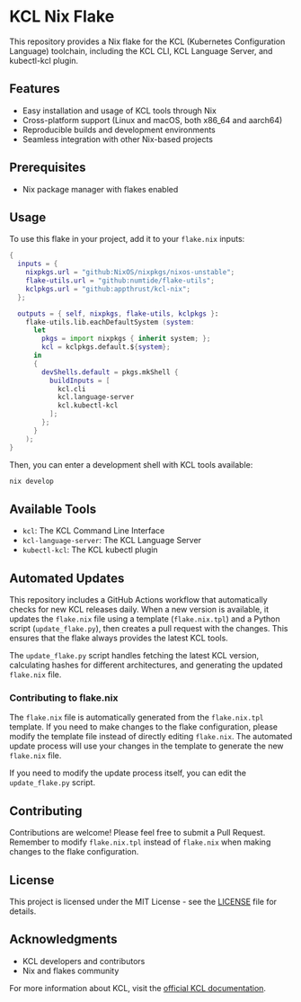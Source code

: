 # KCL Nix Flake
This repository provides a Nix flake for the KCL (Kubernetes Configuration Language) toolchain, including the KCL CLI, KCL Language Server, and kubectl-kcl plugin.

## Features

- Easy installation and usage of KCL tools through Nix
- Cross-platform support (Linux and macOS, both x86_64 and aarch64)
- Reproducible builds and development environments
- Seamless integration with other Nix-based projects

## Prerequisites

- Nix package manager with flakes enabled

## Usage

To use this flake in your project, add it to your `flake.nix` inputs:

```nix
{
  inputs = {
    nixpkgs.url = "github:NixOS/nixpkgs/nixos-unstable";
    flake-utils.url = "github:numtide/flake-utils";
    kclpkgs.url = "github:appthrust/kcl-nix";
  };

  outputs = { self, nixpkgs, flake-utils, kclpkgs }:
    flake-utils.lib.eachDefaultSystem (system:
      let
        pkgs = import nixpkgs { inherit system; };
        kcl = kclpkgs.default.${system};
      in
      {
        devShells.default = pkgs.mkShell {
          buildInputs = [
            kcl.cli
            kcl.language-server
            kcl.kubectl-kcl
          ];
        };
      }
    );
}
```

Then, you can enter a development shell with KCL tools available:

```bash
nix develop
```

## Available Tools

- `kcl`: The KCL Command Line Interface
- `kcl-language-server`: The KCL Language Server
- `kubectl-kcl`: The KCL kubectl plugin

## Automated Updates

This repository includes a GitHub Actions workflow that automatically checks for new KCL releases daily. When a new version is available, it updates the `flake.nix` file using a template (`flake.nix.tpl`) and a Python script (`update_flake.py`), then creates a pull request with the changes. This ensures that the flake always provides the latest KCL tools.

The `update_flake.py` script handles fetching the latest KCL version, calculating hashes for different architectures, and generating the updated `flake.nix` file.

### Contributing to flake.nix

The `flake.nix` file is automatically generated from the `flake.nix.tpl` template. If you need to make changes to the flake configuration, please modify the template file instead of directly editing `flake.nix`. The automated update process will use your changes in the template to generate the new `flake.nix` file.

If you need to modify the update process itself, you can edit the `update_flake.py` script.

## Contributing

Contributions are welcome! Please feel free to submit a Pull Request. Remember to modify `flake.nix.tpl` instead of `flake.nix` when making changes to the flake configuration.

## License

This project is licensed under the MIT License - see the [LICENSE](LICENSE) file for details.

## Acknowledgments

- KCL developers and contributors
- Nix and flakes community

For more information about KCL, visit the [official KCL documentation](https://kcl-lang.io/).
